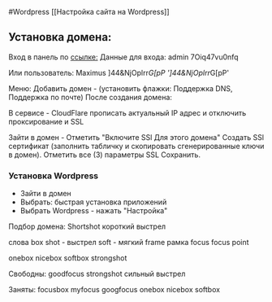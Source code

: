 #Wordpress 
[[Настройка сайта на Wordpress]]

## Установка домена:

Вход в панель по [ссылке:](https://185.154.13.65:8083)
Данные для входа:
admin
7Oiq47vu0nfq

Или пользователь:
Maximus
]44&NjOplrr*G[pP
']44&NjOplrr*G[pP'

Меню: Добавить домен - (установить флажки: Поддержка DNS, Поддержка по почте)
После создания домена:

В сервисе - CloudFlare прописать актуальный IP адрес и отключить проксирование и SSL 

Зайти в домен - Отметить "Включите SSl Для этого домена" 
Создать SSl сертификат (заполнить табличку и скопировать сгенерированные ключи в домен).
Отметить все (3) параметры SSL
Сохранить.

### Установка Wordpress
- Зайти в домен
- Выбрать: быстрая установка приложений
- Выбрать Wordpress - нажать "Настройка"



Подбор домена:
Shortshot короткий выстрел


слова
box
shot - выстрел
soft - мягкий
frame рамка
focus
focus point

onebox
nicebox
softbox
strongshot

Свободны:
goodfocus
strongshot сильный выстрел

Заняты:
focusbox
myfocus
googfocus
onebox
nicebox
softbox